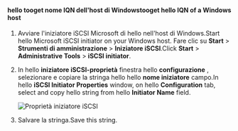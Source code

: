 <!--author=SharS last changed: 9/17/15-->

#### <a name="tooget-hello-iqn-of-a-windows-host"></a><span data-ttu-id="64410-101">hello tooget nome IQN dell'host di Windows</span><span class="sxs-lookup"><span data-stu-id="64410-101">tooget hello IQN of a Windows host</span></span>
1. <span data-ttu-id="64410-102">Avviare l'iniziatore iSCSI Microsoft di hello nell'host di Windows.</span><span class="sxs-lookup"><span data-stu-id="64410-102">Start hello Microsoft iSCSI initiator on your Windows host.</span></span> <span data-ttu-id="64410-103">Fare clic su **Start** > **Strumenti di amministrazione** > **Iniziatore iSCSI**.</span><span class="sxs-lookup"><span data-stu-id="64410-103">Click **Start** > **Administrative Tools** > **iSCSI initiator**.</span></span>
2. <span data-ttu-id="64410-104">In hello **iniziatore iSCSI-proprietà** finestra hello **configurazione** , selezionare e copiare la stringa hello hello **nome iniziatore** campo.</span><span class="sxs-lookup"><span data-stu-id="64410-104">In hello **iSCSI Initiator Properties** window, on hello **Configuration** tab, select and copy hello string from hello **Initiator Name** field.</span></span>
   
    ![Proprietà iniziatore iSCSI](./media/storsimple-get-iqn/HCS_iSCSIInitiatorPropertiesFigureIQN-include.png)
3. <span data-ttu-id="64410-106">Salvare la stringa.</span><span class="sxs-lookup"><span data-stu-id="64410-106">Save this string.</span></span>

